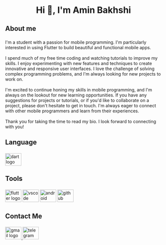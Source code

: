 <h1 align="center">Hi 👋, I'm  Amin Bakhshi</h1>

###

<h2 align="left">About me</h2>

###

<p align="left">I'm a student with a passion for mobile programming. I'm particularly interested in using Flutter to build beautiful and functional mobile apps.<br><br>I spend much of my free time coding and watching tutorials to improve my skills. I enjoy experimenting with new features and techniques to create innovative and responsive user interfaces. I love the challenge of solving complex programming problems, and I'm always looking for new projects to work on.<br><br>I'm excited to continue honing my skills in mobile programming, and I'm always on the lookout for new learning opportunities. If you have any suggestions for projects or tutorials, or if you'd like to collaborate on a project, please don't hesitate to get in touch. I'm always eager to connect with other mobile programmers and learn from their experiences.<br><br>Thank you for taking the time to read my bio. I look forward to connecting with you!</p>

###

<h2 align="left">Language</h2>

###

<div align="left">
  <img src="https://cdn.jsdelivr.net/gh/devicons/devicon/icons/dart/dart-original.svg" height="40" width="52" alt="dart logo"  />
</div>

###

<h2 align="left">Tools</h2>

###

<div align="left">
  <img src="https://cdn.jsdelivr.net/gh/devicons/devicon/icons/flutter/flutter-original.svg" height="40" width="52" alt="flutter logo"  />
  <img src="https://cdn.jsdelivr.net/gh/devicons/devicon/icons/vscode/vscode-original.svg" height="40" width="52" alt="vscode logo"  />
  <img src="https://cdn.jsdelivr.net/gh/devicons/devicon/icons/android/android-original.svg" height="40" width="52" alt="android logo"  />
  <img src="https://cdn.jsdelivr.net/gh/devicons/devicon/icons/github/github-original.svg" height="40" width="52" alt="github logo"  />
</div>

###

<h2 align="left">Contact Me</h2>

###

<div align="left">
  <a href="bakhshim178@gmail.com" target="_blank">
    <img src="https://raw.githubusercontent.com/maurodesouza/profile-readme-generator/master/src/assets/icons/social/gmail/default.svg" width="52" height="40" alt="gmail logo"  />
  </a>
  <a href="https://t.me/amin8615" target="_blank">
    <img src="https://raw.githubusercontent.com/maurodesouza/profile-readme-generator/master/src/assets/icons/social/telegram/default.svg" width="52" height="40" alt="telegram logo"  />
  </a>
</div>

###
